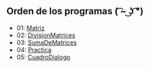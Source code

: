 ## Orden de los programas ( ͡~ ͜ʖ ͡°)

- 01: [Matriz](/src/ProgramasSencillos/ev3/Matriz.java)
- 02: [DivisionMatrices](/src/ProgramasSencillos/ev3/DivisionMatrizes.java)
- 03: [SumaDeMatrices](/src/ProgramasSencillos/ev3/SumaDeMatrices.java)
- 04: [Practica](/src/ProgramasSencillos/ev3/Proyecto.java)
- 05: [CuadroDialogo](/src/ProgramasSencillos/ev3/CuadroDialogo.java)
